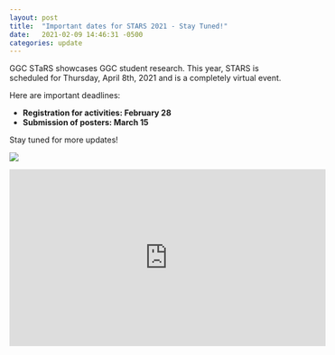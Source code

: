 ```yaml
---
layout: post
title:  "Important dates for STARS 2021 - Stay Tuned!"
date:   2021-02-09 14:46:31 -0500
categories: update
---
```


GGC STaRS showcases GGC student research. This year, STARS is
scheduled for Thursday, April 8th, 2021 and is a completely virtual
event. 

Here are important deadlines:

- **Registration for activities: February 28**
- **Submission of posters: March 15**

Stay tuned for more updates! 

![](https://fb.watch/3CAftN3o1k/)

<iframe src="https://www.facebook.com/plugins/video.php?height=314&href=https%3A%2F%2Fwww.facebook.com%2Fggc.sst%2Fvideos%2F2856445054589467%2F&show_text=false&width=560" width="560" height="314" style="border:none;overflow:hidden" scrolling="no" frameborder="0" allowfullscreen="true" allow="autoplay; clipboard-write; encrypted-media; picture-in-picture; web-share" allowFullScreen="true"></iframe>

